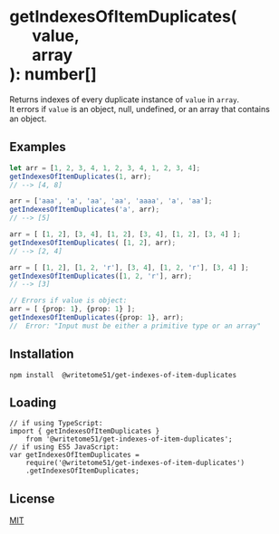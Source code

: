 # getIndexesOfItemDuplicates(<br>&nbsp;&nbsp;&nbsp;&nbsp;&nbsp;&nbsp;value,<br>&nbsp;&nbsp;&nbsp;&nbsp;&nbsp;&nbsp;array<br>): number[]

Returns indexes of every duplicate instance of `value` in `array`.  
It errors if `value` is an object, null, undefined, or an array that contains  
an object.

## Examples
```ts
let arr = [1, 2, 3, 4, 1, 2, 3, 4, 1, 2, 3, 4];
getIndexesOfItemDuplicates(1, arr);
// --> [4, 8]

arr = ['aaa', 'a', 'aa', 'aa', 'aaaa', 'a', 'aa'];
getIndexesOfItemDuplicates('a', arr);
// --> [5]

arr = [ [1, 2], [3, 4], [1, 2], [3, 4], [1, 2], [3, 4] ];
getIndexesOfItemDuplicates( [1, 2], arr);
// --> [2, 4]

arr = [ [1, 2], [1, 2, 'r'], [3, 4], [1, 2, 'r'], [3, 4] ];
getIndexesOfItemDuplicates([1, 2, 'r'], arr);
// --> [3]

// Errors if value is object:
arr = [ {prop: 1}, {prop: 1} ];
getIndexesOfItemDuplicates({prop: 1}, arr);
//  Error: "Input must be either a primitive type or an array"
```

## Installation
`npm install  @writetome51/get-indexes-of-item-duplicates`

## Loading
```
// if using TypeScript:
import { getIndexesOfItemDuplicates } 
    from '@writetome51/get-indexes-of-item-duplicates';
// if using ES5 JavaScript:
var getIndexesOfItemDuplicates = 
    require('@writetome51/get-indexes-of-item-duplicates')
    .getIndexesOfItemDuplicates;
```

## License
[MIT](https://choosealicense.com/licenses/mit/)
